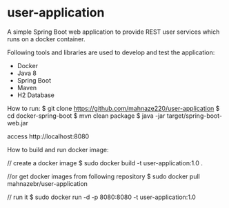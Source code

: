 # user-application
A simple Spring Boot web application to provide REST user services which runs on a docker container.

Following tools and libraries are used to develop and test the application:
- Docker 
- Java 8 
- Spring Boot
- Maven
- H2 Database

How to run:
$ git clone https://github.com/mahnaze220/user-application
$ cd docker-spring-boot
$ mvn clean package
$ java -jar target/spring-boot-web.jar

  access http://localhost:8080

How to build and run docker image:

// create a docker image
$ sudo docker build -t user-application:1.0 .

//or get docker images from following repository
$ sudo docker pull mahnazebr/user-application

// run it
$ sudo docker run -d -p 8080:8080 -t user-application:1.0
